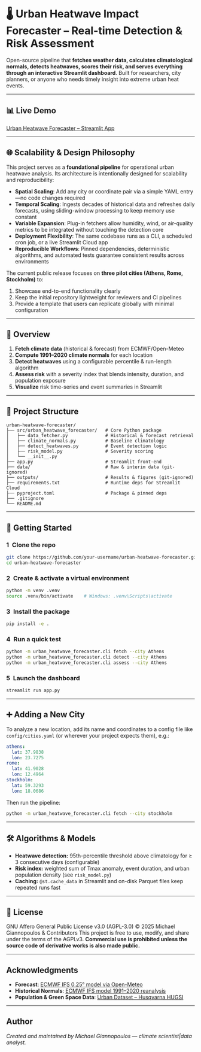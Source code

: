 # 🌡️ Urban Heatwave Impact Forecaster – Real-time Detection & Risk Assessment

Open-source pipeline that **fetches weather data, calculates climatological normals, detects heatwaves, scores their risk, and serves everything through an interactive Streamlit dashboard**.
Built for researchers, city planners, or anyone who needs timely insight into extreme urban heat events.

---

## 📊 Live Demo

[Urban Heatwave Forecaster – Streamlit App](https://urban-heatwave-forecaster.streamlit.app/)

---

## 🌐 Scalability & Design Philosophy

This project serves as a **foundational pipeline** for operational urban heatwave analysis. Its architecture is intentionally designed for scalability and reproducibility:

* **Spatial Scaling**: Add any city or coordinate pair via a simple YAML entry—no code changes required
* **Temporal Scaling**: Ingests decades of historical data and refreshes daily forecasts, using sliding-window processing to keep memory use constant
* **Variable Expansion**: Plug-in fetchers allow humidity, wind, or air-quality metrics to be integrated without touching the detection core
* **Deployment Flexibility**: The same codebase runs as a CLI, a scheduled cron job, or a live Streamlit Cloud app
* **Reproducible Workflows**: Pinned dependencies, deterministic algorithms, and automated tests guarantee consistent results across environments

The current public release focuses on **three pilot cities (Athens, Rome, Stockholm)** to:

1. Showcase end-to-end functionality clearly
2. Keep the initial repository lightweight for reviewers and CI pipelines
3. Provide a template that users can replicate globally with minimal configuration

---

## 🧠 Overview

1. **Fetch climate data** (historical & forecast) from ECMWF/Open-Meteo
2. **Compute 1991–2020 climate normals** for each location
3. **Detect heatwaves** using a configurable percentile & run-length algorithm
4. **Assess risk** with a severity index that blends intensity, duration, and population exposure
5. **Visualize** risk time-series and event summaries in Streamlit

---

## 📂 Project Structure

```
urban-heatwave-forecaster/
├── src/urban_heatwave_forecaster/   # Core Python package
│   ├── data_fetcher.py              # Historical & forecast retrieval
│   ├── climate_normals.py           # Baseline climatology
│   ├── detect_heatwaves.py          # Event detection logic
│   ├── risk_model.py                # Severity scoring
│   └── __init__.py
├── app.py                           # Streamlit front-end
├── data/                            # Raw & interim data (git-ignored)
├── outputs/                         # Results & figures (git-ignored)
├── requirements.txt                 # Runtime deps for Streamlit Cloud
├── pyproject.toml                   # Package & pinned deps
├── .gitignore
└── README.md
```

---

## 🚀 Getting Started

### 1 Clone the repo

```bash
git clone https://github.com/your-username/urban-heatwave-forecaster.git
cd urban-heatwave-forecaster
```

### 2 Create & activate a virtual environment

```bash
python -m venv .venv
source .venv/bin/activate    # Windows: .venv\Scripts\activate
```

### 3 Install the package

```bash
pip install -e .
```

### 4 Run a quick test

```bash
python -m urban_heatwave_forecaster.cli fetch --city Athens
python -m urban_heatwave_forecaster.cli detect --city Athens
python -m urban_heatwave_forecaster.cli assess --city Athens
```

### 5 Launch the dashboard

```bash
streamlit run app.py
```

---

## ➕ Adding a New City

To analyze a new location, add its name and coordinates to a config file like `config/cities.yaml` (or wherever your project expects them), e.g.:

```yaml
athens:
  lat: 37.9838
  lon: 23.7275
rome:
  lat: 41.9028
  lon: 12.4964
stockholm:
  lat: 59.3293
  lon: 18.0686
```

Then run the pipeline:

```bash
python -m urban_heatwave_forecaster.cli fetch --city stockholm
```

---

## 🛠 Algorithms & Models

* **Heatwave detection:** 95th-percentile threshold above climatology for ≥ 3 consecutive days (configurable)
* **Risk index:** weighted sum of Tmax anomaly, event duration, and urban population density (see `risk_model.py`)
* **Caching:** `@st.cache_data` in Streamlit and on-disk Parquet files keep repeated runs fast

---


## 📜 License

GNU Affero General Public License v3.0 (AGPL-3.0) © 2025 Michael Giannopoulos & Contributors
This project is free to use, modify, and share under the terms of the AGPLv3.
**Commercial use is prohibited unless the source code of derivative works is also made public.**


---

## Acknowledgments

* **Forecast**: [ECMWF IFS 0.25° model via Open-Meteo](https://open-meteo.com/)
* **Historical Normals**: [ECMWF IFS model 1991–2020 reanalysis](https://open-meteo.com/en/docs/historical-weather-api)
* **Population & Green Space Data**: [Urban Dataset – Husqvarna HUGSI](https://hugsi.green/cities/index)

---

## Author

*Created and maintained by Michael Giannopoulos — climate scientist|data analyst.*
